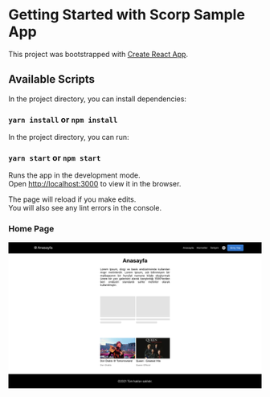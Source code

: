 # Getting Started with Scorp Sample App

This project was bootstrapped with [Create React App](https://github.com/facebook/create-react-app).

## Available Scripts

In the project directory, you can install dependencies:

### `yarn install` or `npm install`

In the project directory, you can run:

### `yarn start` or `npm start`

Runs the app in the development mode.\
Open [http://localhost:3000](http://localhost:3000) to view it in the browser.

The page will reload if you make edits.\
You will also see any lint errors in the console.



### Home Page

![Homepage](https://github.com/brkyzc-uk/scorp-react-sample/blob/master/homepage.png)

